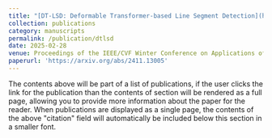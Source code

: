 ```yaml
---
title: "[DT-LSD: Deformable Transformer-based Line Segment Detection](https://github.com/SebastianJanampa/DT-LSD)"
collection: publications
category: manuscripts
permalink: /publication/dtlsd
date: 2025-02-28
venue: Proceedings of the IEEE/CVF Winter Conference on Applications of Computer Vision (WACV) 2025''
paperurl: 'https://arxiv.org/abs/2411.13005'
---
```


The contents above will be part of a list of publications, if the user clicks the link for the publication than the contents of section will be rendered as a full page, allowing you to provide more information about the paper for the reader. When publications are displayed as a single page, the contents of the above "citation" field will automatically be included below this section in a smaller font.
